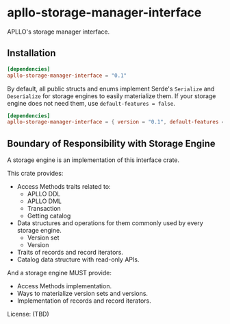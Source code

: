 # apllo-storage-manager-interface

APLLO's storage manager interface.

## Installation

```toml
[dependencies]
apllo-storage-manager-interface = "0.1"
```

By default, all public structs and enums implement Serde's `Serialize` and `Deserialize`
for storage engines to easily materialize them.
If your storage engine does not need them, use `default-features = false`.

```toml
[dependencies]
apllo-storage-manager-interface = { version = "0.1", default-features = false }
```

## Boundary of Responsibility with Storage Engine

A storage engine is an implementation of this interface crate.

This crate provides:

- Access Methods traits related to:
  - APLLO DDL
  - APLLO DML
  - Transaction
  - Getting catalog
- Data structures and operations for them commonly used by every storage engine.
  - Version set
  - Version
- Traits of records and record iterators.
- Catalog data structure with read-only APIs.

And a storage engine MUST provide:

- Access Methods implementation.
- Ways to materialize version sets and versions.
- Implementation of records and record iterators.

License: (TBD)

